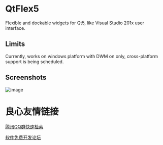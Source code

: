 # QtFlex5
Flexible and dockable widgets for Qt5, like Visual Studio 201x user interface.

## Limits
Currently, works on windows platform with DWM on only, cross-platform support is being scheduled.

## Screenshots
![image](https://raw.githubusercontent.com/JackyDing/QtFlex5/master/screenshots/Screenshot_0.png)


 # 良心友情链接

[腾讯QQ群快速检索](http://u.720life.cn/s/8cf73f7c)

[软件免费开发论坛](http://u.720life.cn/s/bbb01dc0)